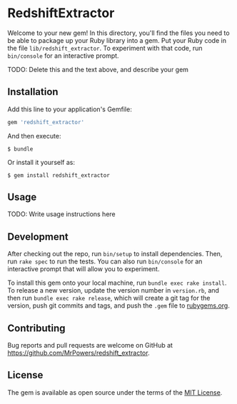 # RedshiftExtractor

Welcome to your new gem! In this directory, you'll find the files you need to be able to package up your Ruby library into a gem. Put your Ruby code in the file `lib/redshift_extractor`. To experiment with that code, run `bin/console` for an interactive prompt.

TODO: Delete this and the text above, and describe your gem

## Installation

Add this line to your application's Gemfile:

```ruby
gem 'redshift_extractor'
```

And then execute:

    $ bundle

Or install it yourself as:

    $ gem install redshift_extractor

## Usage

TODO: Write usage instructions here

## Development

After checking out the repo, run `bin/setup` to install dependencies. Then, run `rake spec` to run the tests. You can also run `bin/console` for an interactive prompt that will allow you to experiment.

To install this gem onto your local machine, run `bundle exec rake install`. To release a new version, update the version number in `version.rb`, and then run `bundle exec rake release`, which will create a git tag for the version, push git commits and tags, and push the `.gem` file to [rubygems.org](https://rubygems.org).

## Contributing

Bug reports and pull requests are welcome on GitHub at https://github.com/MrPowers/redshift_extractor.


## License

The gem is available as open source under the terms of the [MIT License](http://opensource.org/licenses/MIT).


